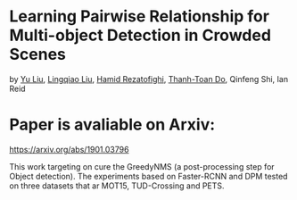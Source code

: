 # Learning Pairwise Relationship for Multi-object Detection in Crowded Scenes

by [Yu Liu](https://sites.google.com/site/yuliuunilau/home), [Lingqiao Liu](https://sites.google.com/site/lingqiaoliu83/home), [Hamid Rezatofighi](hamid-rezatofighi), [Thanh-Toan Do](https://sites.google.com/view/thanhtoando/home), Qinfeng Shi, Ian Reid

# Paper is avaliable on Arxiv:
https://arxiv.org/abs/1901.03796


This work targeting on cure the GreedyNMS (a post-processing step for Object detection).
The experiments based on Faster-RCNN and DPM tested on three datasets that ar MOT15, TUD-Crossing and PETS.
